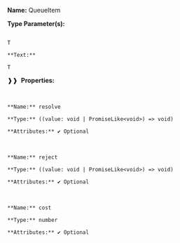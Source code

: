 **Name:** QueueItem

**Type Parameter(s):**

```**Name:**

T

**Text:**

T

```

❱❱&nbsp;&nbsp;**Properties:**

&nbsp;&nbsp;&nbsp;&nbsp;&nbsp;
```
**Name:** resolve

**Type:** ((value: void | PromiseLike<void>) => void)

**Attributes:** ✔ Optional

```

&nbsp;&nbsp;&nbsp;&nbsp;&nbsp;
```
**Name:** reject

**Type:** ((value: void | PromiseLike<void>) => void)

**Attributes:** ✔ Optional

```

&nbsp;&nbsp;&nbsp;&nbsp;&nbsp;
```
**Name:** cost

**Type:** number

**Attributes:** ✔ Optional

```

